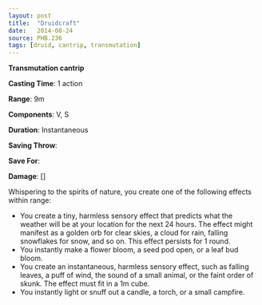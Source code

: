 ```yaml
---
layout: post
title:  "Druidcraft"
date:   2014-08-24
source: PHB.236
tags: [druid, cantrip, transmutation]
---
```


**Transmutation cantrip**

**Casting Time**: 1 action

**Range**: 9m

**Components**: V, S

**Duration**: Instantaneous

**Saving Throw**:

**Save For**:

**Damage**: []

Whispering to the spirits of nature, you create one of the following effects within range:

* You create a tiny, harmless sensory effect that predicts what the weather will be at your location for the next 24 hours. The effect might manifest as a golden orb for clear skies, a cloud for rain, falling snowflakes for snow, and so on. This effect persists for 1 round.
* You instantly make a flower bloom, a seed pod open, or a leaf bud bloom.
* You create an instantaneous, harmless sensory effect, such as falling leaves, a puff of wind, the sound of a small animal, or the faint order of skunk. The effect must fit in a 1m cube.
* You instantly light or snuff out a candle, a torch, or a small campfire.